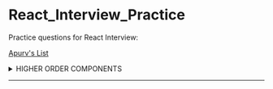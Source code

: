 # React_Interview_Practice
Practice questions for React Interview:

[Apurv's List](https://ak-react-slides.netlify.app/#0)
<details>
<summary>HIGHER ORDER COMPONENTS</summary>
<br>


Higher Order Component in React is defined a component which takes another component as input and may or may not return another component.
  
  <br>
  <br>

For example : Suppose you have two buttons to design – Login & Register – So you can design a button component – then pass it to another higher order component which will have additional functionalities like – styling – on Click – then the text

 [Or here](https://github.com/) 

</details>

---
